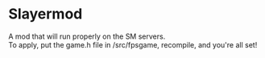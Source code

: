 # Slayermod
A mod that will run properly on the SM servers.  
To apply, put the game.h file in /src/fpsgame, recompile, and you're all set!
